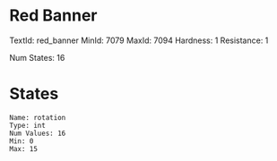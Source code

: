 # Red Banner
TextId: red_banner
MinId: 7079
MaxId: 7094
Hardness: 1
Resistance: 1

Num States: 16
# States
```
Name: rotation
Type: int
Num Values: 16
Min: 0
Max: 15
```
